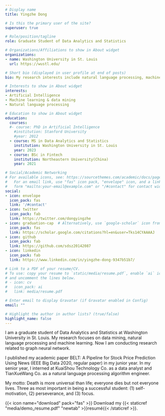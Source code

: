```yaml
---
# Display name
title: Yingzhe Dong

# Is this the primary user of the site?
superuser: true

# Role/position/tagline
role: Graduate Student of Data Analytics and Statistics

# Organizations/Affiliations to show in About widget
organizations:
- name: Washington University in St. Louis
  url: https://wustl.edu/

# Short bio (displayed in user profile at end of posts)
bio: My research interests include natural language processing, machine learning & data mining and artificial intelligence.

# Interests to show in About widget
interests:
- Artificial Intelligence
- Machine learning & data mining
- Natural language processing

# Education to show in About widget
education:
  courses:
  #- course: PhD in Artificial Intelligence
    #institution: Stanford University
    #year: 2012
  - course: MS in Data Analytics and Statistics
    institution: Washington University in St. Louis
    year: 2023
  - course: BSc in Fintech
    institution: Northeastern University(China)
    year: 2021

# Social/Academic Networking
# For available icons, see: https://sourcethemes.com/academic/docs/page-builder/#icons
#   For an email link, use "fas" icon pack, "envelope" icon, and a link in the
#   form "mailto:your-email@example.com" or "/#contact" for contact widget.
social:
- icon: envelope
  icon_pack: fas
  link: '/#contact'
- icon: twitter
  icon_pack: fab
  link: https://twitter.com/dongyingzhe
- icon: graduation-cap  # Alternatively, use `google-scholar` icon from `ai` icon pack
  icon_pack: fas
  link: https://scholar.google.com/citations?hl=en&user=Tks14CYAAAAJ
- icon: github
  icon_pack: fab
  link: https://github.com/sdsz20142087
- icon: linkedin
  icon_pack: fab
  link: https://www.linkedin.com/in/yingzhe-dong-9347b51b7/

# Link to a PDF of your resume/CV.
# To use: copy your resume to `static/media/resume.pdf`, enable `ai` icons in `params.toml`, 
# and uncomment the lines below.
# - icon: cv
#   icon_pack: ai
#   link: media/resume.pdf

# Enter email to display Gravatar (if Gravatar enabled in Config)
email: ""

# Highlight the author in author lists? (true/false)
highlight_name: false
---
```


I am a graduate student of Data Analytics and Statistics at Washington University in St. Louis. My research focuses on data mining, natural language processing and machine learning. Now I am conducting research related to graph neural network.

I published my academic paper BELT: A Pipeline for Stock Price Prediction Using News (IEEE Big Data 2020, regular paper) in my junior year.
In my senior year, I interned at KuaiShou Technology Co. as a data analyst and TianXueWang Co. as a natural language processing algorithm engineer.

My motto: Death is more universal than life; everyone dies but not everyone lives.
Three as most important in being a successful student: (1) self-motivation, (2) perseverance, and (3) focus.

{{< icon name="download" pack="fas" >}} Download my {{< staticref "media/demo_resume.pdf" "newtab" >}}resumé{{< /staticref >}}.
